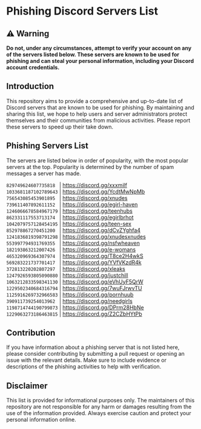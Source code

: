 # Phishing Discord Servers List

## ⚠️ Warning

**Do not, under any circumstances, attempt to verify your account on any of the servers listed below. These servers are known to be used for phishing and can steal your personal information, including your Discord account credentials.**

## Introduction

This repository aims to provide a comprehensive and up-to-date list of Discord servers that are known to be used for phishing. By maintaining and sharing this list, we hope to help users and server administrators protect themselves and their communities from malicious activities. Please report these servers to speed up their take down.

## Phishing Servers List

The servers are listed below in order of popularity, with the most popular servers at the top. Popularity is determined by the number of spam messages a server has made.

`829749624607735818 ` | https://discord.gg/xxxmilf  
`1033681187102789643` | https://discord.gg/YcdtMwNpMb  
`756543085453901895 ` | https://discord.gg/xnudes  
`739611407892611152 ` | https://discord.gg/egirl-haven  
`1246066678584967179` | https://discord.gg/teenhubs  
`862331117553713174 ` | https://discord.gg/egirlbrhot  
`1042079757128454195` | https://discord.gg/teen-sex  
`852978867270451200 ` | https://discord.gg/dCvZYghfa4  
`1241836819398791298` | https://discord.gg/xnudesxnudes  
`553997794931769355 ` | https://discord.gg/nsfwheaven  
`182193863212007426 ` | https://discord.gg/e-womans  
`465320969364307974 ` | https://discord.gg/T8ce2H4wkS  
`569283221737701417 ` | https://discord.gg/YVfVKzdR4k  
`372813220202807297 ` | https://discord.gg/xleaks  
`1247926593805090880` | https://discord.gg/justchill  
`1063212833598341130` | https://discord.gg/eVhUyF5QrW  
`1229502340684316794` | https://discord.gg/7wuFJrwvTU  
`1125916269732966583` | https://discord.gg/pornhuub  
`390911739254013962 ` | https://discord.gg/needgirls  
`1198714744190799873` | https://discord.gg/DPrm28HbNe  
`1229063273186463815` | https://discord.gg/Z2CZbHYtPb  

## Contribution

If you have information about a phishing server that is not listed here, please consider contributing by submitting a pull request or opening an issue with the relevant details. Make sure to include evidence or descriptions of the phishing activities to help with verification.

## Disclaimer

This list is provided for informational purposes only. The maintainers of this repository are not responsible for any harm or damages resulting from the use of the information provided. Always exercise caution and protect your personal information online.
